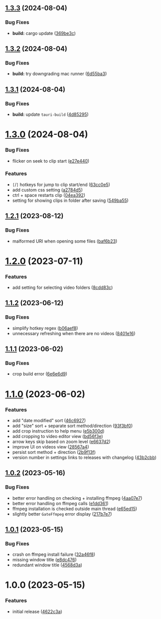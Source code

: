 ## [1.3.3](https://github.com/seleb/cutsy-editor/compare/v1.3.2...v1.3.3) (2024-08-04)


### Bug Fixes

* **build:** cargo update ([369be3c](https://github.com/seleb/cutsy-editor/commit/369be3c7a66148a0a224ed90b88e7df981068581))

## [1.3.2](https://github.com/seleb/cutsy-editor/compare/v1.3.1...v1.3.2) (2024-08-04)


### Bug Fixes

* **build:** try downgrading mac runner ([6d55ba3](https://github.com/seleb/cutsy-editor/commit/6d55ba3d8370193554fcde77f087c756b446bd5b))

## [1.3.1](https://github.com/seleb/cutsy-editor/compare/v1.3.0...v1.3.1) (2024-08-04)


### Bug Fixes

* **build:** update `tauri-build` ([4d85295](https://github.com/seleb/cutsy-editor/commit/4d85295f6eff7668c178b17a9f0f9ab8b788da89))

# [1.3.0](https://github.com/seleb/cutsy-editor/compare/v1.2.1...v1.3.0) (2024-08-04)


### Bug Fixes

* flicker on seek to clip start ([e27e440](https://github.com/seleb/cutsy-editor/commit/e27e4403f4140d7d67028e076dac7e63d26f0d15))


### Features

* `[`/`]` hotkeys for jump to clip start/end ([63cc0e5](https://github.com/seleb/cutsy-editor/commit/63cc0e569d971e484deb688b615dcd2b9fd3ebce))
* add custom css setting ([a2784d5](https://github.com/seleb/cutsy-editor/commit/a2784d51ef1b17a1855910f734a9dd1243daf1a9))
* ctrl + space restarts clip ([04ea392](https://github.com/seleb/cutsy-editor/commit/04ea39251c9d54d7b1db106d394d0a93c686e6ab))
* setting for showing clips in folder after saving ([549ba55](https://github.com/seleb/cutsy-editor/commit/549ba55a0144809d4e392a2054aba3991b7d2324))

## [1.2.1](https://github.com/seleb/cutsy-editor/compare/v1.2.0...v1.2.1) (2023-08-12)


### Bug Fixes

* malformed URI when opening some files ([baf6b23](https://github.com/seleb/cutsy-editor/commit/baf6b234faba5a6b751d6ec5d1e8e14fdeac32bd))

# [1.2.0](https://github.com/seleb/cutsy-editor/compare/v1.1.2...v1.2.0) (2023-07-11)


### Features

* add setting for selecting video folders ([8cdd83c](https://github.com/seleb/cutsy-editor/commit/8cdd83c49546f094ab8b71d5ea2e4517b3151c4e))

## [1.1.2](https://github.com/seleb/cutsy-editor/compare/v1.1.1...v1.1.2) (2023-06-12)


### Bug Fixes

* simplify hotkey regex ([b06aef8](https://github.com/seleb/cutsy-editor/commit/b06aef80b88bf41f39edf8bc406c4fa80a292ec0))
* unnecessary refreshing when there are no videos ([8401e16](https://github.com/seleb/cutsy-editor/commit/8401e1692027ca0dfe24e63868565e77ec32c24f))

## [1.1.1](https://github.com/seleb/cutsy-editor/compare/v1.1.0...v1.1.1) (2023-06-02)


### Bug Fixes

* crop build error ([6e6e6d9](https://github.com/seleb/cutsy-editor/commit/6e6e6d9e4e3a40e1d3f96e49e8bd1f5989543ff0))

# [1.1.0](https://github.com/seleb/cutsy-editor/compare/v1.0.2...v1.1.0) (2023-06-02)


### Features

* add "date modified" sort ([46c6927](https://github.com/seleb/cutsy-editor/commit/46c69276869c70869954d0be52a789fc1ddb40ad))
* add "size" sort + separate sort method/direction ([93f3bf0](https://github.com/seleb/cutsy-editor/commit/93f3bf0c98f805c02c41fa5629b6ef02f368246a))
* add crop instruction to help menu ([e5b300d](https://github.com/seleb/cutsy-editor/commit/e5b300d889890965714a5182401b8d438cf6f104))
* add cropping to video editor view ([bd56f3e](https://github.com/seleb/cutsy-editor/commit/bd56f3e7ad6fb134007b53fd4ea5618b806985ff))
* arrow keys skip based on zoom level ([e6637d2](https://github.com/seleb/cutsy-editor/commit/e6637d22ce4565ee42e8c170171194f075476930))
* improve UI on videos view ([28567a4](https://github.com/seleb/cutsy-editor/commit/28567a4d3304c4e99735dd27921efe10abae9286))
* persist sort method + direction ([2b9f13f](https://github.com/seleb/cutsy-editor/commit/2b9f13fc2b374f767089c85f82d0587b58972127))
* version number in settings links to releases with changelog ([43b2cbb](https://github.com/seleb/cutsy-editor/commit/43b2cbb7d6da36b69ddfcbd03e1c862ec46d6c12))

## [1.0.2](https://github.com/seleb/cutsy-editor/compare/v1.0.1...v1.0.2) (2023-05-16)


### Bug Fixes

* better error handling on checking + installing ffmpeg ([4aa07e7](https://github.com/seleb/cutsy-editor/commit/4aa07e714a5484ca5f50742f483c5f082cc6f111))
* better error handling on ffmpeg calls ([e1dd361](https://github.com/seleb/cutsy-editor/commit/e1dd3610f0220df2668cb58cf2d3669bccda1a2b))
* ffmpeg installation is checked outside main thread ([e65ed15](https://github.com/seleb/cutsy-editor/commit/e65ed152c9eb4f59b8a5544b64c4081d47fe99ac))
* slightly better `GateFfmpeg` error display ([217b7e7](https://github.com/seleb/cutsy-editor/commit/217b7e71814609f7762a07db710be01acc646297))

## [1.0.1](https://github.com/seleb/cutsy-editor/compare/v1.0.0...v1.0.1) (2023-05-15)


### Bug Fixes

* crash on ffmpeg install failure ([32a46f8](https://github.com/seleb/cutsy-editor/commit/32a46f8c7342de50e1ab95d1666788c598aee7c1))
* missing window title ([e8dc476](https://github.com/seleb/cutsy-editor/commit/e8dc476f74a4a401194f85c0f977e5a110b3ac75))
* redundant window title ([4568d3a](https://github.com/seleb/cutsy-editor/commit/4568d3ab04c7e594824a32648f30897a176be308))

# 1.0.0 (2023-05-15)


### Features

* initial release ([4622c3a](https://github.com/seleb/cutsy-editor/commit/4622c3a64a2ab7ab949644a528a46171776919b6))
